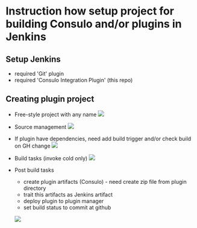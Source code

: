 # Instruction how setup project for building Consulo and/or plugins in Jenkins

## Setup Jenkins
 * required 'Git' plugin
 * required 'Consulo Integration Plugin' (this repo)

## Creating plugin project
 * Free-style project with any name
   ![](http://klikr.org/9f4704e53b7044bcf4e2a00f02fa.png)
 * Source management
   ![](http://klikr.org/6985522929d57e25465434a16241.png)
 * If plugin have dependencies, need add build trigger and/or check build on GH change
   ![](http://klikr.org/1e6a3a11830b3145f935af30ee64.png)
 * Build tasks (invoke cold only)
   ![](http://klikr.org/af2d16197f8442d52491f8531bb8.png)
 * Post build tasks
    * create plugin artifacts (Consulo) - need create zip file from plugin directory
    * trait this artifacts as Jenkins artifact
    * deploy plugin to plugin manager
    * set build status to commit at github

   ![](http://klikr.org/a4d5437d448d7c21a35d0e0faf26.png)
